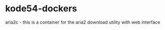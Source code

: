 kode54-dockers
==========

aria2c - this is a container for the aria2 download utility with web interface
